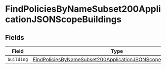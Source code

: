 # FindPoliciesByNameSubset200ApplicationJSONScopeBuildings


## Fields

| Field                                                                                                                                                           | Type                                                                                                                                                            | Required                                                                                                                                                        | Description                                                                                                                                                     |
| --------------------------------------------------------------------------------------------------------------------------------------------------------------- | --------------------------------------------------------------------------------------------------------------------------------------------------------------- | --------------------------------------------------------------------------------------------------------------------------------------------------------------- | --------------------------------------------------------------------------------------------------------------------------------------------------------------- |
| `building`                                                                                                                                                      | [FindPoliciesByNameSubset200ApplicationJSONScopeBuildingsBuilding](../../models/operations/findpoliciesbynamesubset200applicationjsonscopebuildingsbuilding.md) | :heavy_minus_sign:                                                                                                                                              | N/A                                                                                                                                                             |